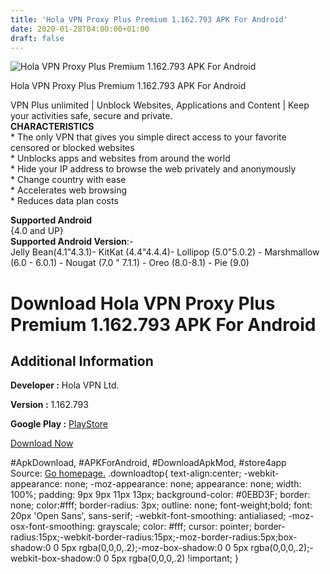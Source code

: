 ```yaml
---
title: 'Hola VPN Proxy Plus Premium 1.162.793 APK For Android'
date: 2020-01-28T04:00:00+01:00
draft: false
---
```


![Hola VPN Proxy Plus Premium 1.162.793 APK For Android](https://i1.wp.com/apkhome.net/wp-content/uploads/2020/01/Hola-VPN-Proxy-Plus-Premium1.162.793.png "Hola VPN Proxy Plus Premium 1.162.793 APK For Android")

  

Hola VPN Proxy Plus Premium 1.162.793 APK For Android

VPN Plus unlimited | Unblock Websites, Applications and Content | Keep your activities safe, secure and private.  
**CHARACTERISTICS**  
\* The only VPN that gives you simple direct access to your favorite censored or blocked websites  
\* Unblocks apps and websites from around the world  
\* Hide your IP address to browse the web privately and anonymously  
\* Change country with ease  
\* Accelerates web browsing  
\* Reduces data plan costs

**Supported Android**  
{4.0 and UP}  
**Supported Android Version**:-  
Jelly Bean(4.1"4.3.1)- KitKat (4.4"4.4.4)- Lollipop (5.0"5.0.2) - Marshmallow (6.0 - 6.0.1) - Nougat (7.0 " 7.1.1) - Oreo (8.0-8.1) - Pie (9.0)

Download Hola VPN Proxy Plus Premium 1.162.793 APK For Android
==============================================================

Additional Information
----------------------

**Developer :** Hola VPN Ltd.

**Version :** 1.162.793

**Google Play :** [PlayStore](https://play.google.com/store/apps/details?id=org.hola.prem&hl=en)

  

[Download Now](https://store4app.co/post/hola-vpn-proxy-plus-premium-1-162-793-apk-for-android_1580131740)

  
#ApkDownload, #APKForAndroid, #DownloadApkMod, #store4app  
Source: [Go homepage.](https://store4app.co/post/hola-vpn-proxy-plus-premium-1-162-793-apk-for-android_1580131740) .downloadtop{ text-align:center; -webkit-appearance: none; -moz-appearance: none; appearance: none; width: 100%; padding: 9px 9px 11px 13px; background-color: #0EBD3F; border: none; color:#fff; border-radius: 3px; outline: none; font-weight;bold; font: 20px 'Open Sans', sans-serif; -webkit-font-smoothing: antialiased; -moz-osx-font-smoothing: grayscale; color: #fff; cursor: pointer; border-radius:15px;-webkit-border-radius:15px;-moz-border-radius:5px;box-shadow:0 0 5px rgba(0,0,0,.2);-moz-box-shadow:0 0 5px rgba(0,0,0,.2);-webkit-box-shadow:0 0 5px rgba(0,0,0,.2) !important; }